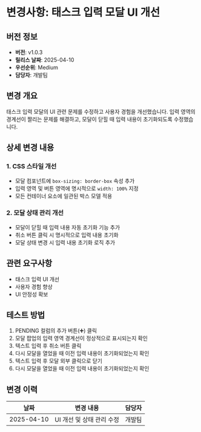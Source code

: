 # 변경사항: 태스크 입력 모달 UI 개선

## 버전 정보
- **버전**: v1.0.3
- **릴리스 날짜**: 2025-04-10
- **우선순위**: Medium
- **담당자**: 개발팀

## 변경 개요
태스크 입력 모달의 UI 관련 문제를 수정하고 사용자 경험을 개선했습니다. 입력 영역의 경계선이 짤리는 문제를 해결하고, 모달이 닫힐 때 입력 내용이 초기화되도록 수정했습니다.

## 상세 변경 내용

### 1. CSS 스타일 개선
- 모달 컴포넌트에 `box-sizing: border-box` 속성 추가
- 입력 영역 및 버튼 영역에 명시적으로 `width: 100%` 지정
- 모든 컨테이너 요소에 일관된 박스 모델 적용

### 2. 모달 상태 관리 개선
- 모달이 닫힐 때 입력 내용 자동 초기화 기능 추가
- 취소 버튼 클릭 시 명시적으로 입력 내용 초기화
- 모달 상태 변경 시 입력 내용 초기화 로직 추가

## 관련 요구사항
- 태스크 입력 UI 개선
- 사용자 경험 향상
- UI 안정성 확보

## 테스트 방법
1. PENDING 컬럼의 추가 버튼(➕) 클릭
2. 모달 팝업의 입력 영역 경계선이 정상적으로 표시되는지 확인
3. 텍스트 입력 후 취소 버튼 클릭
4. 다시 모달을 열었을 때 이전 입력 내용이 초기화되었는지 확인
5. 텍스트 입력 후 모달 외부 클릭으로 닫기
6. 다시 모달을 열었을 때 이전 입력 내용이 초기화되었는지 확인

## 변경 이력
| 날짜 | 변경 내용 | 담당자 |
|------|----------|--------|
| 2025-04-10 | UI 개선 및 상태 관리 수정 | 개발팀 |
